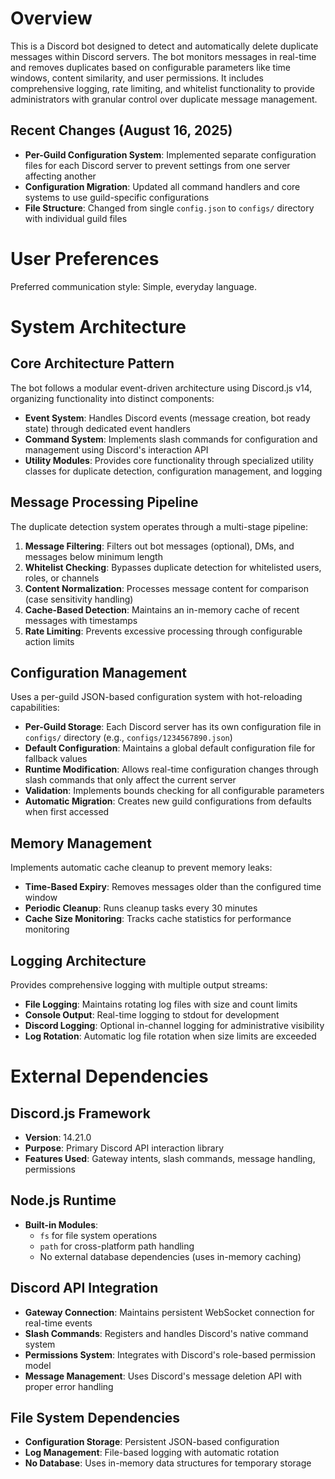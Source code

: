 # Overview

This is a Discord bot designed to detect and automatically delete duplicate messages within Discord servers. The bot monitors messages in real-time and removes duplicates based on configurable parameters like time windows, content similarity, and user permissions. It includes comprehensive logging, rate limiting, and whitelist functionality to provide administrators with granular control over duplicate message management.

## Recent Changes (August 16, 2025)
- **Per-Guild Configuration System**: Implemented separate configuration files for each Discord server to prevent settings from one server affecting another
- **Configuration Migration**: Updated all command handlers and core systems to use guild-specific configurations
- **File Structure**: Changed from single `config.json` to `configs/` directory with individual guild files

# User Preferences

Preferred communication style: Simple, everyday language.

# System Architecture

## Core Architecture Pattern
The bot follows a modular event-driven architecture using Discord.js v14, organizing functionality into distinct components:

- **Event System**: Handles Discord events (message creation, bot ready state) through dedicated event handlers
- **Command System**: Implements slash commands for configuration and management using Discord's interaction API
- **Utility Modules**: Provides core functionality through specialized utility classes for duplicate detection, configuration management, and logging

## Message Processing Pipeline
The duplicate detection system operates through a multi-stage pipeline:

1. **Message Filtering**: Filters out bot messages (optional), DMs, and messages below minimum length
2. **Whitelist Checking**: Bypasses duplicate detection for whitelisted users, roles, or channels
3. **Content Normalization**: Processes message content for comparison (case sensitivity handling)
4. **Cache-Based Detection**: Maintains an in-memory cache of recent messages with timestamps
5. **Rate Limiting**: Prevents excessive processing through configurable action limits

## Configuration Management
Uses a per-guild JSON-based configuration system with hot-reloading capabilities:

- **Per-Guild Storage**: Each Discord server has its own configuration file in `configs/` directory (e.g., `configs/1234567890.json`)
- **Default Configuration**: Maintains a global default configuration file for fallback values
- **Runtime Modification**: Allows real-time configuration changes through slash commands that only affect the current server
- **Validation**: Implements bounds checking for all configurable parameters
- **Automatic Migration**: Creates new guild configurations from defaults when first accessed

## Memory Management
Implements automatic cache cleanup to prevent memory leaks:

- **Time-Based Expiry**: Removes messages older than the configured time window
- **Periodic Cleanup**: Runs cleanup tasks every 30 minutes
- **Cache Size Monitoring**: Tracks cache statistics for performance monitoring

## Logging Architecture
Provides comprehensive logging with multiple output streams:

- **File Logging**: Maintains rotating log files with size and count limits
- **Console Output**: Real-time logging to stdout for development
- **Discord Logging**: Optional in-channel logging for administrative visibility
- **Log Rotation**: Automatic log file rotation when size limits are exceeded

# External Dependencies

## Discord.js Framework
- **Version**: 14.21.0
- **Purpose**: Primary Discord API interaction library
- **Features Used**: Gateway intents, slash commands, message handling, permissions

## Node.js Runtime
- **Built-in Modules**: 
  - `fs` for file system operations
  - `path` for cross-platform path handling
  - No external database dependencies (uses in-memory caching)

## Discord API Integration
- **Gateway Connection**: Maintains persistent WebSocket connection for real-time events
- **Slash Commands**: Registers and handles Discord's native command system
- **Permissions System**: Integrates with Discord's role-based permission model
- **Message Management**: Uses Discord's message deletion API with proper error handling

## File System Dependencies
- **Configuration Storage**: Persistent JSON-based configuration
- **Log Management**: File-based logging with automatic rotation
- **No Database**: Uses in-memory data structures for temporary storage
